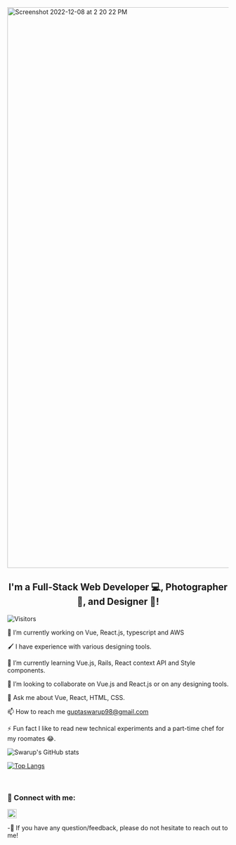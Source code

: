<img width="1274" alt="Screenshot 2022-12-08 at 2 20 22 PM" src="https://user-images.githubusercontent.com/56894217/206401458-360c0252-07d7-4d6c-b97b-9cdea236eff5.png">


<h2 align="center">
I'm a Full-Stack Web Developer 💻, Photographer 📸, and Designer 🎨!
</h2> 

![Visitors](https://visitor-badge.glitch.me/badge?page_id=swarup-cloud.swarup-cloud)

🔭 I’m currently working on Vue, React.js, typescript and AWS

🖌 I have experience with various designing tools.

🌱 I’m currently learning Vue.js, Rails, React context API and Style components.

👯 I’m looking to collaborate on Vue.js and React.js or on any designing tools.

💬 Ask me about Vue, React, HTML, CSS.

📫 How to reach me guptaswarup98@gmail.com

⚡ Fun fact I like to read new technical experiments and a part-time chef for my roomates 😂.


![Swarup's GitHub stats](https://github-readme-stats.vercel.app/api?username=swarup-cloud&count_private=true&theme=radical)

[![Top Langs](https://github-readme-stats.vercel.app/api/top-langs/?username=swarup-cloud&layout=compact)](https://github.com/yushi1007)

</br>

### 🤝 Connect with me: 
<a href="www.linkedin.com/in/swarup-kumar-gupta/">
  <img align="left" src="https://raw.githubusercontent.com/yushi1007/yushi1007/main/images/linkedin.svg" alt="Yu Shi | LinkedIn" width="21px"/>
</a>
</br>
</br>
-💬 If you have any question/feedback, please do not hesitate to reach out to me!
